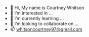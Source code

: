 - 👋 Hi, My name is Courtney Whitson
- 👀 I’m interested in ...
- 🌱 I’m currently learning ...
- 💞️ I’m looking to collaborate on ...
- 📫 whitsoncourtney97@gmail.com

<!---
cwhitson97/cwhitson97 is a ✨ special ✨ repository because its `README.md` (this file) appears on your GitHub profile.
You can click the Preview link to take a look at your changes.
--->
